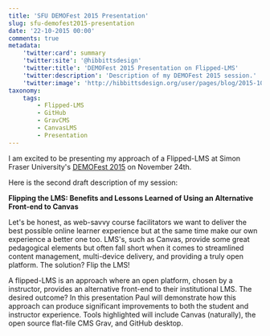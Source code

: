 ```yaml
---
title: 'SFU DEMOFest 2015 Presentation'
slug: sfu-demofest2015-presentation
date: '22-10-2015 00:00'
comments: true
metadata:
    'twitter:card': summary
    'twitter:site': '@hibbittsdesign'
    'twitter:title': 'DEMOFest 2015 Presentation on Flipped-LMS'
    'twitter:description': 'Description of my DEMOFest 2015 session.'
    'twitter:image': 'http://hibbittsdesign.org/user/pages/blog/2015-10-22-sfu-demofest-2015-presentation/cmpt-363-course-companion-home.png'
taxonomy:
    tags:
        - Flipped-LMS
        - GitHub
        - GravCMS
        - CanvasLMS
        - Presentation
---
```


I am excited to be presenting my approach of a Flipped-LMS at Simon Fraser University's [DEMOFest 2015](https://www.sfu.ca/tlc/programming/special/demofest-2015.html) on November 24th.

Here is the second draft description of my session:

**Flipping the LMS: Benefits and Lessons Learned of Using an Alternative Front-end to Canvas**

Let's be honest, as web-savvy course facilitators we want to deliver the best possible online learner experience but at the same time make our own experience a better one too. LMS's, such as Canvas, provide some great pedagogical elements but often fall short when it comes to streamlined content management, multi-device delivery, and providing a truly open platform. The solution? Flip the LMS!

A flipped-LMS is an approach where an open platform, chosen by a instructor, provides an alternative front-end to their institutional LMS. The desired outcome? In this presentation Paul will demonstrate how this approach can produce significant improvements to both the student and instructor experience. Tools highlighted will include Canvas (naturally), the open source flat-file CMS Grav, and GitHub desktop.
